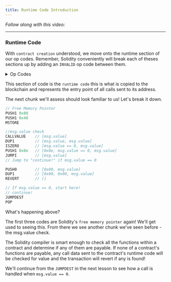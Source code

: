 ```yaml
---
title: Runtime Code Introduction
---
```


_Follow along with this video:_

---

### Runtime Code

With `contract creation` understood, we move onto the runtime section of our op codes. Remember, Solidity conveniently will break each of theses sections up by adding an `INVALID` op code between them.

<details>
<Summary> Op Codes </summary>

    bytecode - 0x6080604052348015600e575f80fd5b5060a58061001b5f395ff3fe6080604052348015600e575f80fd5b50600436106030575f3560e01c8063cdfead2e146034578063e026c017146045575b5f80fd5b6043603f3660046059565b5f55565b005b5f5460405190815260200160405180910390f35b5f602082840312156068575f80fd5b503591905056fea2646970667358fe1220fe01fe6c40d0ed98f16c7769ffde7109d5fe9f9dfefe31769a77032ceb92497a64736f6c63430008140033

```js
    PUSH1 0x80 ✅
    PUSH1 0x40 ✅
    MSTORE ✅

    CALLVALUE ✅
    DUP1 ✅
    ISZERO ✅
    PUSH1 0x0e ✅
    JUMPI ✅

    PUSH0 ✅
    DUP1 ✅
    REVERT ✅

    JUMPDEST ✅
    POP ✅
    PUSH1 0xa5 ✅
    DUP1 ✅
    PUSH2 0x001b ✅
    PUSH0 ✅
    CODECOPY ✅
    PUSH0 ✅
    RETURN ✅
    INVALID ✅

    PUSH1 0x80      //<---- We are here!
    PUSH1 0x40
    MSTORE
    CALLVALUE
    DUP1
    ISZERO
    PUSH1 0x0e
    JUMPI
    PUSH0
    DUP1
    REVERT
    JUMPDEST
    POP
    PUSH1 0x04
    CALLDATASIZE
    LT
    PUSH1 0x30
    JUMPI
    PUSH0
    CALLDATALOAD
    PUSH1 0xe0
    SHR
    DUP1
    PUSH4 0xcdfead2e
    EQ
    PUSH1 0x34
    JUMPI
    DUP1
    PUSH4 0xe026c017
    EQ
    PUSH1 0x45
    JUMPI
    JUMPDEST
    PUSH0
    DUP1
    REVERT
    JUMPDEST
    PUSH1 0x43
    PUSH1 0x3f
    CALLDATASIZE
    PUSH1 0x04
    PUSH1 0x59
    JUMP
    JUMPDEST
    PUSH0
    SSTORE
    JUMP
    JUMPDEST
    STOP
    JUMPDEST
    PUSH0
    SLOAD
    PUSH1 0x40
    MLOAD
    SWAP1
    DUP2
    MSTORE
    PUSH1 0x20
    ADD
    PUSH1 0x40
    MLOAD
    DUP1
    SWAP2
    SUB
    SWAP1
    RETURN
    JUMPDEST
    PUSH0
    PUSH1 0x20
    DUP3
    DUP5
    SUB
    SLT
    ISZERO
    PUSH1 0x68
    JUMPI
    PUSH0
    DUP1
    REVERT
    JUMPDEST
    POP
    CALLDATALOAD
    SWAP2
    SWAP1
    POP
    JUMP
    INVALID
    LOG2
    PUSH5 0x6970667358
    INVALID
    SLT
    KECCAK256
    INVALID
    ADD
    INVALID
    PUSH13 0x40d0ed98f16c7769ffde7109d5
    INVALID
    SWAP16
    SWAP14
    INVALID
    INVALID
    BALANCE
    PUSH23 0x9a77032ceb92497a64736f6c63430008140033
```

</details>


This section of code is the `runtime code` this is what is copied to the blockchain and represents the entry point of all calls sent to its address.

The next chunk we'll assess should look familiar to us! Let's break it down.

```js
// Free Memory Pointer
PUSH1 0x80
PUSH1 0x40
MSTORE

//msg.value check
CALLVALUE    // [msg.value]
DUP1         // [msg.value, msg.value]
ISZERO       // [msg.value == 0, msg.value]
PUSH1 0x0e   // [0x0e, msg.value == 0, msg.value]
JUMPI        // [msg.value]
// Jump to "continue!" if msg.value == 0

PUSH0        // [0x00, msg.value]
DUP1         // [0x00, 0x00, msg.value]
REVERT       // []

// If msg.value == 0, start here!
// continue!
JUMPDEST
POP
```

What's happening above?

The first three codes are Solidity's `free memory pointer` again! We'll get used to seeing this. From there we see another chunk we've seen before - the msg.value check.

The Solidity compiler is smart enough to check all the functions within a contract and determine if any of them are payable. If none of a contract's functions are payable, any call data sent to the contract's runtime code will be checked for value and the transaction will revert if any is found!

We'll continue from the `JUMPDEST` in the next lesson to see how a call is handled when `msg.value == 0`.
